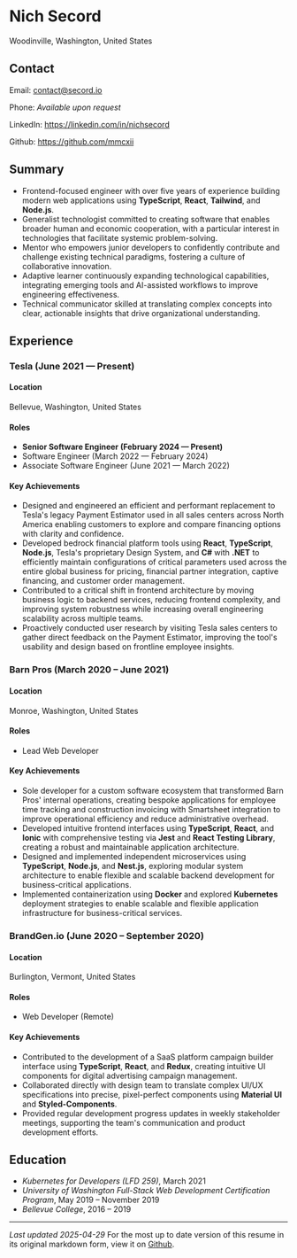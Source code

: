 # Nich Secord

Woodinville, Washington, United States

## Contact

Email: contact@secord.io

Phone: _Available upon request_

LinkedIn: https://linkedin.com/in/nichsecord

Github: https://github.com/mmcxii

## Summary

- Frontend-focused engineer with over five years of experience building modern web applications using **TypeScript**, **React**, **Tailwind**, and **Node.js**.
- Generalist technologist committed to creating software that enables broader human and economic cooperation, with a particular interest in technologies that facilitate systemic problem-solving.
- Mentor who empowers junior developers to confidently contribute and challenge existing technical paradigms, fostering a culture of collaborative innovation.
- Adaptive learner continuously expanding technological capabilities, integrating emerging tools and AI-assisted workflows to improve engineering effectiveness.
- Technical communicator skilled at translating complex concepts into clear, actionable insights that drive organizational understanding.

## Experience

### Tesla (June 2021 — Present)

#### Location

Bellevue, Washington, United States

#### Roles

- **Senior Software Engineer (February 2024 — Present)**
- Software Engineer (March 2022 — February 2024)
- Associate Software Engineer (June 2021 — March 2022)

#### Key Achievements

- Designed and engineered an efficient and performant replacement to Tesla's legacy Payment Estimator used in all sales centers across North America enabling customers to explore and compare financing options with clarity and confidence.
- Developed bedrock financial platform tools using **React**, **TypeScript**, **Node.js**, Tesla's proprietary Design System, and **C#** with **.NET** to efficiently maintain configurations of critical parameters used across the entire global business for pricing, financial partner integration, captive financing, and customer order management.
- Contributed to a critical shift in frontend architecture by moving business logic to backend services, reducing frontend complexity, and improving system robustness while increasing overall engineering scalability across multiple teams.
- Proactively conducted user research by visiting Tesla sales centers to gather direct feedback on the Payment Estimator, improving the tool's usability and design based on frontline employee insights.

### Barn Pros (March 2020 – June 2021)

#### Location

Monroe, Washington, United States

#### Roles

- Lead Web Developer

#### Key Achievements

- Sole developer for a custom software ecosystem that transformed Barn Pros' internal operations, creating bespoke applications for employee time tracking and construction invoicing with Smartsheet integration to improve operational efficiency and reduce administrative overhead.
- Developed intuitive frontend interfaces using **TypeScript**, **React**, and **Ionic** with comprehensive testing via **Jest** and **React Testing Library**, creating a robust and maintainable application architecture.
- Designed and implemented independent microservices using **TypeScript**, **Node.js**, and **Nest.js**, exploring modular system architecture to enable flexible and scalable backend development for business-critical applications.
- Implemented containerization using **Docker** and explored **Kubernetes** deployment strategies to enable scalable and flexible application infrastructure for business-critical services.

### BrandGen.io (June 2020 – September 2020)

#### Location

Burlington, Vermont, United States

#### Roles

- Web Developer (Remote)

#### Key Achievements

- Contributed to the development of a SaaS platform campaign builder interface using **TypeScript**, **React**, and **Redux**, creating intuitive UI components for digital advertising campaign management.
- Collaborated directly with design team to translate complex UI/UX specifications into precise, pixel-perfect components using **Material UI** and **Styled-Components**.
- Provided regular development progress updates in weekly stakeholder meetings, supporting the team's communication and product development efforts.

## Education

- _Kubernetes for Developers (LFD 259)_, March 2021
- _University of Washington Full-Stack Web Development Certification Program_, May 2019 – November 2019
- _Bellevue College_, 2016 – 2019

---

_Last updated 2025-04-29_
For the most up to date version of this resume in its original markdown form, view it on [Github](https://github.com/mmcxii/resume/blob/master/resume_public.md).
